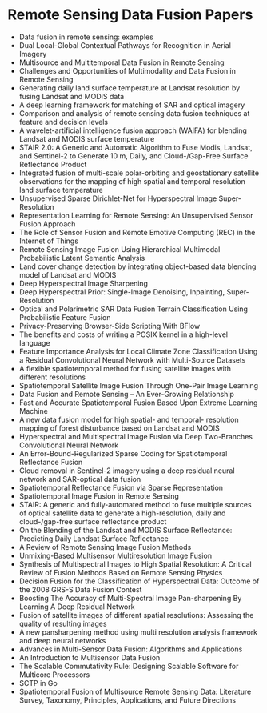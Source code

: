 # Remote Sensing Data Fusion Papers

<ul>

                             

 <li><a target="_blank" href="https://github.com/manjunath5496/Remote-Sensing-Data-Fusion-Papers/blob/master/d(1).pdf" style="text-decoration:none;">Data fusion in remote sensing: examples</a></li>

 <li><a target="_blank" href="https://github.com/manjunath5496/Remote-Sensing-Data-Fusion-Papers/blob/master/d(2).pdf" style="text-decoration:none;">Dual Local-Global Contextual Pathways for Recognition in Aerial Imagery</a></li>

<li><a target="_blank" href="https://github.com/manjunath5496/Remote-Sensing-Data-Fusion-Papers/blob/master/d(3).pdf" style="text-decoration:none;">Multisource and Multitemporal Data Fusion in Remote Sensing</a></li>
 <li><a target="_blank" href="https://github.com/manjunath5496/Remote-Sensing-Data-Fusion-Papers/blob/master/d(4).pdf" style="text-decoration:none;">Challenges and Opportunities of Multimodality and Data Fusion in Remote Sensing</a></li>                              
<li><a target="_blank" href="https://github.com/manjunath5496/Remote-Sensing-Data-Fusion-Papers/blob/master/d(5).pdf" style="text-decoration:none;">Generating daily land surface temperature at Landsat resolution by fusing Landsat and MODIS data</a></li>
<li><a target="_blank" href="https://github.com/manjunath5496/Remote-Sensing-Data-Fusion-Papers/blob/master/d(6).pdf" style="text-decoration:none;">A deep learning framework for matching of SAR and optical imagery</a></li>
 <li><a target="_blank" href="https://github.com/manjunath5496/Remote-Sensing-Data-Fusion-Papers/blob/master/d(7).pdf" style="text-decoration:none;">Comparison and analysis of remote sensing data fusion techniques at feature and decision levels</a></li>

 <li><a target="_blank" href="https://github.com/manjunath5496/Remote-Sensing-Data-Fusion-Papers/blob/master/d(8).pdf" style="text-decoration:none;"> A wavelet-artificial intelligence fusion approach (WAIFA) for blending Landsat and MODIS surface temperature</a></li>
   <li><a target="_blank" href="https://github.com/manjunath5496/Remote-Sensing-Data-Fusion-Papers/blob/master/d(9).pdf" style="text-decoration:none;">STAIR 2.0: A Generic and Automatic Algorithm to Fuse Modis, Landsat, and Sentinel-2 to Generate 10 m, Daily, and Cloud-/Gap-Free Surface Reflectance Product</a></li>
  
   
 <li><a target="_blank" href="https://github.com/manjunath5496/Remote-Sensing-Data-Fusion-Papers/blob/master/d(10).pdf" style="text-decoration:none;">Integrated fusion of multi-scale polar-orbiting and geostationary satellite observations for the mapping of high spatial and temporal resolution land surface temperature </a></li>                              
<li><a target="_blank" href="https://github.com/manjunath5496/Remote-Sensing-Data-Fusion-Papers/blob/master/d(11).pdf" style="text-decoration:none;">Unsupervised Sparse Dirichlet-Net for Hyperspectral Image Super-Resolution</a></li>
<li><a target="_blank" href="https://github.com/manjunath5496/Remote-Sensing-Data-Fusion-Papers/blob/master/d(12).pdf" style="text-decoration:none;">Representation Learning for Remote Sensing: An Unsupervised Sensor Fusion Approach</a></li>
<li><a target="_blank" href="https://github.com/manjunath5496/Remote-Sensing-Data-Fusion-Papers/blob/master/d(13).pdf" style="text-decoration:none;">The Role of Sensor Fusion and Remote Emotive Computing (REC) in the Internet of Things</a></li>

<li><a target="_blank" href="https://github.com/manjunath5496/Remote-Sensing-Data-Fusion-Papers/blob/master/d(14).pdf" style="text-decoration:none;">Remote Sensing Image Fusion Using Hierarchical Multimodal Probabilistic Latent Semantic Analysis</a></li>
                              
<li><a target="_blank" href="https://github.com/manjunath5496/Remote-Sensing-Data-Fusion-Papers/blob/master/d(15).pdf" style="text-decoration:none;">Land cover change detection by integrating object-based data blending model of Landsat and MODIS</a></li>

<li><a target="_blank" href="https://github.com/manjunath5496/Remote-Sensing-Data-Fusion-Papers/blob/master/d(16).pdf" style="text-decoration:none;">Deep Hyperspectral Image Sharpening</a></li>

  <li><a target="_blank" href="https://github.com/manjunath5496/Remote-Sensing-Data-Fusion-Papers/blob/master/d(17).pdf" style="text-decoration:none;">Deep Hyperspectral Prior:
Single-Image Denoising, Inpainting, Super-Resolution</a></li>   
  
<li><a target="_blank" href="https://github.com/manjunath5496/Remote-Sensing-Data-Fusion-Papers/blob/master/d(18).pdf" style="text-decoration:none;">Optical and Polarimetric SAR Data Fusion Terrain Classification Using Probabilistic Feature Fusion</a></li> 

  
<li><a target="_blank" href="https://github.com/manjunath5496/Remote-Sensing-Data-Fusion-Papers/blob/master/d(19).pdf" style="text-decoration:none;">Privacy-Preserving Browser-Side Scripting With BFlow</a></li> 

<li><a target="_blank" href="https://github.com/manjunath5496/Remote-Sensing-Data-Fusion-Papers/blob/master/d(20).pdf" style="text-decoration:none;">The benefits and costs of writing a
POSIX kernel in a high-level language</a></li>

<li><a target="_blank" href="https://github.com/manjunath5496/Remote-Sensing-Data-Fusion-Papers/blob/master/d(21).pdf" style="text-decoration:none;">Feature Importance Analysis for Local Climate Zone Classification Using a Residual Convolutional Neural Network with Multi-Source Datasets</a></li>
<li><a target="_blank" href="https://github.com/manjunath5496/Remote-Sensing-Data-Fusion-Papers/blob/master/d(22).pdf" style="text-decoration:none;">A flexible spatiotemporal method for fusing satellite images with different resolutions</a></li> 
 <li><a target="_blank" href="https://github.com/manjunath5496/Remote-Sensing-Data-Fusion-Papers/blob/master/d(23).pdf" style="text-decoration:none;">Spatiotemporal Satellite Image Fusion Through One-Pair Image Learning</a></li> 
 

   <li><a target="_blank" href="https://github.com/manjunath5496/Remote-Sensing-Data-Fusion-Papers/blob/master/d(24).pdf" style="text-decoration:none;">Data Fusion and Remote Sensing – An Ever-Growing Relationship</a></li>
 
   <li><a target="_blank" href="https://github.com/manjunath5496/Remote-Sensing-Data-Fusion-Papers/blob/master/d(25).pdf" style="text-decoration:none;">Fast and Accurate Spatiotemporal Fusion Based Upon Extreme Learning Machine</a></li>                              
 <li><a target="_blank" href="https://github.com/manjunath5496/Remote-Sensing-Data-Fusion-Papers/blob/master/d(26).pdf" style="text-decoration:none;">A new data fusion model for high spatial- and temporal- resolution mapping of forest disturbance based on Landsat and MODIS</a></li>
 <li><a target="_blank" href="https://github.com/manjunath5496/Remote-Sensing-Data-Fusion-Papers/blob/master/d(27).pdf" style="text-decoration:none;">Hyperspectral and Multispectral Image Fusion via Deep Two-Branches Convolutional Neural Network</a></li>
   
 
   <li><a target="_blank" href="https://github.com/manjunath5496/Remote-Sensing-Data-Fusion-Papers/blob/master/d(28).pdf" style="text-decoration:none;">An Error-Bound-Regularized Sparse Coding for Spatiotemporal Reflectance Fusion</a></li>
 
   <li><a target="_blank" href="https://github.com/manjunath5496/Remote-Sensing-Data-Fusion-Papers/blob/master/d(29).pdf" style="text-decoration:none;">Cloud removal in Sentinel-2 imagery using a deep residual neural network and SAR-optical data fusion </a></li>                              

  <li><a target="_blank" href="https://github.com/manjunath5496/Remote-Sensing-Data-Fusion-Papers/blob/master/d(30).pdf" style="text-decoration:none;">Spatiotemporal Reflectance Fusion via Sparse Representation</a></li>
 
   <li><a target="_blank" href="https://github.com/manjunath5496/Remote-Sensing-Data-Fusion-Papers/blob/master/d(31).pdf" style="text-decoration:none;">Spatiotemporal Image Fusion in Remote Sensing</a></li> 
    <li><a target="_blank" href="https://github.com/manjunath5496/Remote-Sensing-Data-Fusion-Papers/blob/master/d(32).pdf" style="text-decoration:none;">STAIR: A generic and fully-automated method to fuse multiple sources of optical satellite data to generate a high-resolution, daily and cloud-/gap-free surface reflectance product</a></li> 

   <li><a target="_blank" href="https://github.com/manjunath5496/Remote-Sensing-Data-Fusion-Papers/blob/master/d(33).pdf" style="text-decoration:none;">On the Blending of the Landsat and MODIS Surface Reflectance: Predicting Daily Landsat Surface Reflectance</a></li>                              

  <li><a target="_blank" href="https://github.com/manjunath5496/Remote-Sensing-Data-Fusion-Papers/blob/master/d(34).pdf" style="text-decoration:none;">A Review of Remote Sensing Image Fusion Methods</a></li> 
 
  <li><a target="_blank" href="https://github.com/manjunath5496/Remote-Sensing-Data-Fusion-Papers/blob/master/d(35).pdf" style="text-decoration:none;">Unmixing-Based Multisensor Multiresolution Image Fusion</a></li> 

  <li><a target="_blank" href="https://github.com/manjunath5496/Remote-Sensing-Data-Fusion-Papers/blob/master/d(36).pdf" style="text-decoration:none;">Synthesis of Multispectral Images to High Spatial Resolution: A Critical Review of Fusion Methods Based on Remote Sensing Physics</a></li> 
 
<li><a target="_blank" href="https://github.com/manjunath5496/Remote-Sensing-Data-Fusion-Papers/blob/master/d(37).pdf" style="text-decoration:none;">Decision Fusion for the Classification of Hyperspectral Data: Outcome of the 2008 GRS-S Data Fusion Contest</a></li>
 <li><a target="_blank" href="https://github.com/manjunath5496/Remote-Sensing-Data-Fusion-Papers/blob/master/d(38).pdf" style="text-decoration:none;">Boosting The Accuracy of Multi-Spectral Image Pan-sharpening By Learning A Deep Residual Network</a></li>
<li><a target="_blank" href="https://github.com/manjunath5496/Remote-Sensing-Data-Fusion-Papers/blob/master/d(39).pdf" style="text-decoration:none;">Fusion of satellite images of different spatial resolutions: Assessing the quality of resulting images</a></li>
 <li><a target="_blank" href="https://github.com/manjunath5496/Remote-Sensing-Data-Fusion-Papers/blob/master/d(40).pdf" style="text-decoration:none;">A new pansharpening method using multi resolution analysis framework and deep neural networks</a></li>                              
<li><a target="_blank" href="https://github.com/manjunath5496/Remote-Sensing-Data-Fusion-Papers/blob/master/d(41).pdf" style="text-decoration:none;">Advances in Multi-Sensor Data Fusion: Algorithms and Applications</a></li>
<li><a target="_blank" href="https://github.com/manjunath5496/Remote-Sensing-Data-Fusion-Papers/blob/master/d(42).pdf" style="text-decoration:none;">An Introduction to Multisensor Data Fusion</a></li>
 
  <li><a target="_blank" href="https://github.com/manjunath5496/Remote-Sensing-Data-Fusion-Papers/blob/master/d(43).pdf" style="text-decoration:none;">The Scalable Commutativity Rule:
Designing Scalable Software for Multicore Processors</a></li>
 <li><a target="_blank" href="https://github.com/manjunath5496/Remote-Sensing-Data-Fusion-Papers/blob/master/d(44).pdf" style="text-decoration:none;">SCTP in Go</a></li>
   <li><a target="_blank" href="https://github.com/manjunath5496/Remote-Sensing-Data-Fusion-Papers/blob/master/d(45).pdf" style="text-decoration:none;">Spatiotemporal Fusion of Multisource Remote Sensing Data: Literature Survey, Taxonomy, Principles, Applications, and Future Directions</a></li>  
   
</ul>
  
  
